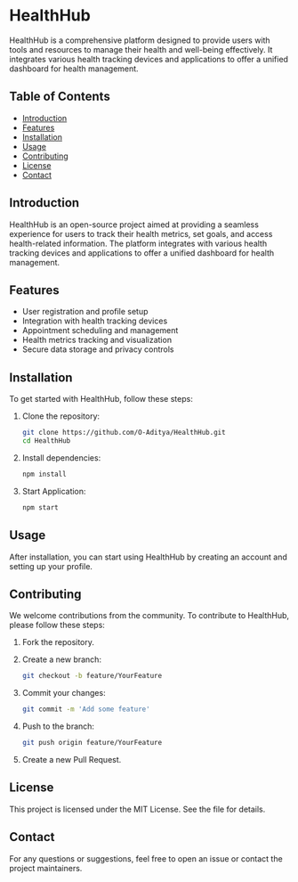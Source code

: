 # HealthHub

HealthHub is a comprehensive platform designed to provide users with tools and resources to manage their health and well-being effectively. It integrates various health tracking devices and applications to offer a unified dashboard for health management.

## Table of Contents

- [Introduction](#introduction)
- [Features](#features)
- [Installation](#installation)
- [Usage](#usage)
- [Contributing](#contributing)
- [License](#license)
- [Contact](#contact)

## Introduction

HealthHub is an open-source project aimed at providing a seamless experience for users to track their health metrics, set goals, and access health-related information. The platform integrates with various health tracking devices and applications to offer a unified dashboard for health management.

## Features

- User registration and profile setup
- Integration with health tracking devices
- Appointment scheduling and management
- Health metrics tracking and visualization
- Secure data storage and privacy controls

## Installation

To get started with HealthHub, follow these steps:

1. Clone the repository:
   ```bash
   git clone https://github.com/O-Aditya/HealthHub.git
   cd HealthHub
2. Install dependencies:
   ```bash
   npm install

2. Start Application:
   ```bash
   npm start

## Usage

After installation, you can start using HealthHub by creating an account and setting up your profile.

## Contributing

We welcome contributions from the community. To contribute to HealthHub, please follow these steps:

1. Fork the repository.

2. Create a new branch:
   ```bash
   git checkout -b feature/YourFeature


4. Commit your changes:
   ```bash
   git commit -m 'Add some feature'


6. Push to the branch:
   ```bash
   git push origin feature/YourFeature


8. Create a new Pull Request.

## License

This project is licensed under the MIT License. See the  file for details.

## Contact

For any questions or suggestions, feel free to open an issue or contact the project maintainers.







